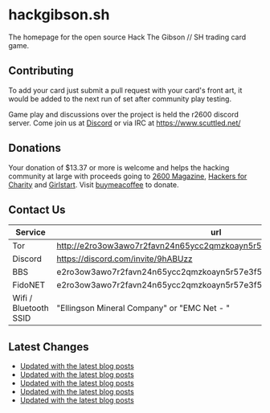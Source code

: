 # hackgibson.sh
The homepage for the open source Hack The Gibson // SH trading card game.


## Contributing

To add your card just submit a pull request with your card's front art, it would be added to the next run of set after community play testing.

Game play and discussions over the project is held the r2600 discord server. Come join us at [Discord](https://discord.com/invite/9hABUzz) or via IRC at https://www.scuttled.net/


## Donations

Your donation of $13.37 or more is welcome and helps the hacking community at large with proceeds going to [2600 Magazine](https://2600.com/), [Hackers for Charity](https://hackersforcharity.org) and [Girlstart](https://girlstart.org).  Visit [buymeacoffee](https://www.buymeacoffee.com/hackgibson.sh) to donate.


## Contact Us

Service | url
-|-
Tor | http://e2ro3ow3awo7r2favn24n65ycc2qmzkoayn5r57e3f56nvjwdcgg32ad.onion
Discord | https://discord.com/invite/9hABUzz
BBS | e2ro3ow3awo7r2favn24n65ycc2qmzkoayn5r57e3f56nvjwdcgg32ad.onion:23
FidoNET | e2ro3ow3awo7r2favn24n65ycc2qmzkoayn5r57e3f56nvjwdcgg32ad.onion:24554
Wifi / Bluetooth SSID | "Ellingson Mineral Company" or "EMC Net - <fidonet address>"

## Latest Changes
<!-- BLOG-POST-LIST:START -->
- [Updated with the latest blog posts](https://github.com/DFW2600/hackgibson.sh/commit/c4424f27501e5f7da53c6c269620353d63a706af)
- [Updated with the latest blog posts](https://github.com/DFW2600/hackgibson.sh/commit/3cdb74f5b736cda2d560da4137dc42ae0d8ee218)
- [Updated with the latest blog posts](https://github.com/DFW2600/hackgibson.sh/commit/1b44543b4b66619a1a6acd91fb49fe1d71846ed3)
- [Updated with the latest blog posts](https://github.com/DFW2600/hackgibson.sh/commit/e0772e55c970f0e75b7853d65a8ad1d9a7cab2ed)
- [Updated with the latest blog posts](https://github.com/DFW2600/hackgibson.sh/commit/1415a1132ff6323f7f7117ecc6295cecd3163c7b)
<!-- BLOG-POST-LIST:END -->
